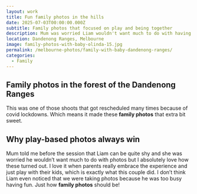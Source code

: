 ```yaml
---
layout: work
title: Fun family photos in the hills
date: 2025-07-03T00:00:00.000Z
subtitle: Family photos that focused on play and being together
description: Mum was worried Liam wouldn't want much to do with having his photo taken but we focused on play and having fun and as a result, these turned out beautifully.
location: Dandenong Ranges, Melbourne
image: family-photos-with-baby-olinda-15.jpg
permalink: /melbourne-photos/family-with-baby-dandenong-ranges/
categories:
  - Family
---
```


## Family photos in the forest of the Dandenong Ranges

This was one of those shoots that got rescheduled many times because of covid lockdowns. Which means it made these **family photos** that extra bit sweet.

## Why play-based photos always win

Mum told me before the session that Liam can be quite shy and she was worried he wouldn’t want much to do with photos but I absolutely love how these turned out. I love it when parents really embrace the experience and just play with their kids, which is exactly what this couple did. I don’t think Liam even noticed that we were taking photos because he was too busy having fun. Just how **family photos** should be!